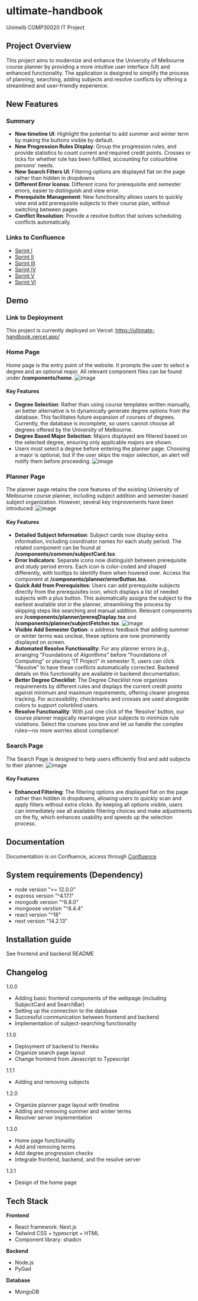 # ultimate-handbook

Unimelb COMP30020 IT Project

## Project Overview

This project aims to modernize and enhance the University of Melbourne course planner by providing a more intuitive user interface (UI) and enhanced functionality. The application is designed to simplify the process of planning, searching, adding subjects and resolve conflicts by offering a streamlined and user-friendly experience.

## New Features

### Summary
- **New timeline UI**: Highlight the potential to add summer and winter term by making the buttons visible by default.
- **New Progression Rules Display**: Group the progression rules, and provide statistics to count current and required credit points. Crosses or ticks for whether rule has been fulfilled, accounting for colourbline persons' needs.
- **New Search Filters UI**: Filtering options are displayed flat on the page rather than hidden in dropdowns
- **Different Error Iconss**: Different icons for prerequisite and semester errors, easier to distinguish and view error. 
- **Prerequisite Management**: New functionality allows users to quickly view and add prerequisite subjects to their course plan, without switching between pages
- **Conflict Resolution**: Provide a resolve button that solves scheduling conflicts automatically.

### Links to Confluence
- [Sprint I](https://yilu-wang.atlassian.net/wiki/spaces/UH/pages/10911745/Aug+15+-+Sprint+I)
- [Sprint II](https://yilu-wang.atlassian.net/wiki/spaces/UH/pages/12976129/Aug+22+-+Sprint+II)
- [Sprint III](https://yilu-wang.atlassian.net/wiki/spaces/UH/pages/21626881/Sep+5+-+Sprint+III)
- [Sprint IV](https://yilu-wang.atlassian.net/wiki/spaces/UH/pages/26738703/Sep+19+-+Sprint+IV)
- [Sprint V](https://yilu-wang.atlassian.net/wiki/spaces/UH/pages/36634625/Oct+3+-+Sprint+V)
- [Sprint VI](https://yilu-wang.atlassian.net/wiki/spaces/UH/pages/45711361/Oct+17+-+Sprint+VI)


## Demo
### Link to Deployment
This project is currently deployed on Vercel: https://ultimate-handbook.vercel.app/

### Home Page

Home page is the entry point of the website. It prompts the user to select a degree and an optional major. All relevant component files can be found under **/components/home**.
![image](https://github.com/user-attachments/assets/e0b1db81-6261-447f-bfb0-b90de0eeacf3)

#### Key Features

- **Degree Selection**: Rather than using course templates written manually, an better alternative is to dynamically generate degree options from the database. This facilitates future expansion of courses of degrees. Currently, the database is incomplete, so users cannot choose all degrees offered by the University of Melbourne.
- **Degree Based Major Selection**: Majors displayed are filtered based on the selected degree, ensuring only applicable majors are shown.
- Users must select a degree before entering the planner page. Choosing a major is optional, but if the user skips the major selection, an alert will notify them before proceeding.
![image](https://github.com/user-attachments/assets/94ed5cbd-f7ad-47a7-99ec-f6c716f6263e)



### Planner Page

The planner page retains the core features of the existing University of Melbourne course planner, including subject addition and semester-based subject organization. However, several key improvements have been introduced:
![image](https://github.com/user-attachments/assets/9bc816ee-4bbe-4bc6-a598-1ce014d858cf)


#### Key Features

- **Detailed Subject Information**: Subject cards now display extra information, including coordinator names for each study period. The related component can be found at **/components/common/subjectCard.tsx**.
- **Error Indicators**: Separate icons now distinguish between prerequisite and study period errors. Each icon is color-coded and shaped differently, with tooltips to identify them when hovered over. Access the component at **/components/planner/errorButton.tsx**.
- **Quick Add from Prerequisites**: Users can add prerequisite subjects directly from the prerequisites icon, which displays a list of needed subjects with a plus button. This automatically assigns the subject to the earliest available slot in the planner, streamlining the process by skipping steps like searching and manual addition. Relevant components are **/components/planner/prereqDisplay.tsx** and **/components/planner/subjectFetcher.tsx**.
![image](https://github.com/user-attachments/assets/500d9341-8471-4145-8b9f-fe6bc35cbf0f)
- **Visible Add Semester Option**: o address feedback that adding summer or winter terms was unclear, these options are now prominently displayed on screen.
- **Automated Resolve Functionality**: For any planner errors (e.g., arranging "Foundations of Algorithms" before "Foundations of Computing" or placing "IT Project" in semester 1), users can click "Resolve" to have these conflicts automatically corrected. Backend details on this functionality are available in backend documentation.
- **Better Degree Checklist**: The Degree Checklist now organizes requirements by different rules and displays the current credit points against minimum and maximum requirements, offering clearer progress tracking. For accessibility, checkmarks and crosses are used alongside colors to support colorblind users.
- **Resolve Functionality**: With just one click of the 'Resolve' button, our course planner magically rearranges your subjects to minimize rule violations. Select the courses you love and let us handle the complex rules—no more worries about compliance!
### Search Page

The Search Page is designed to help users efficiently find and add subjects to their planner.
![image](https://github.com/user-attachments/assets/4a5659d5-13ad-4cf5-b826-268f40189d57)

#### Key Features

- **Enhanced Filtering**: The filtering options are displayed flat on the page rather than hidden in dropdowns, allowing users to quickly scan and apply filters without extra clicks. By keeping all options visible, users can immediately see all available filtering choices and make adjustments on the fly, which enhances usability and speeds up the selection process.

## Documentation
Documentation is on Confluence, access through [Confluence](https://yilu-wang.atlassian.net/wiki/spaces/UH/overview?homepageId=131295)


## System requirements (Dependency)
- node version ">= 12.0.0"
- express version "^4.17.1"
- mongodb version "^6.8.0"
- mongoose verstion "^8.4.4"
- react version "^18"
- next version "14.2.13"

## Installation guide
See frontend and backend README

## Changelog
1.0.0
- Adding basic frontend components of the webpage (including SubjectCard and SearchBar)
- Setting up the connection to the database 
- Successful communication between frontend and backend 
- Implementation of subject-searching functionality

1.1.0
- Deployment of backend to Heroku 
- Organize search page layout 
- Change frontend from Javascript to Typescript 

1.1.1
- Adding and removing subjects 

1.2.0
- Organize planner page layout with timeline 
- Adding and removing summer and winter terms 
- Resolver server implementation 

1.3.0
- Home page functionality 
- Add and removing terms 
- Add degree progression checks 
- Integrate frontend, backend, and the resolve server 

1.3.1
- Design of the home page 

## Tech Stack

**Frontend**

- React framework: Next.js
- Tailwind CSS + typescript + HTML
- Component library: shadcn

**Backend**

- Node.js
- PyGad

**Database**

- MongoDB
